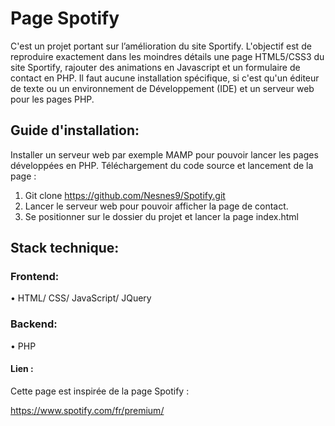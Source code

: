 # Page Spotify

C'est un projet portant sur l’amélioration du site Sportify. L'objectif est de reproduire exactement dans les moindres détails une page HTML5/CSS3 du site Sportify, rajouter des animations en Javascript et un formulaire de contact en PHP. Il faut aucune installation spécifique, si c'est qu'un éditeur de texte ou un environnement de Développement (IDE) et un serveur web pour les pages PHP.

## Guide d'installation:

Installer un serveur web par exemple MAMP pour pouvoir lancer les pages développées en PHP.
Téléchargement du code source et lancement de la page :

1.	Git clone https://github.com/Nesnes9/Spotify.git
2.	Lancer le serveur web pour pouvoir afficher la page de contact.
3.	Se positionner sur le dossier du projet et lancer la page index.html 

## Stack technique:

### Frontend:
•	HTML/ CSS/ JavaScript/ JQuery
### Backend:
•	PHP
#### Lien : 
Cette page est inspirée de la page Spotify : 

https://www.spotify.com/fr/premium/


